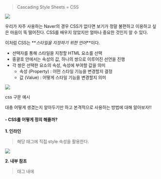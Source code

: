> Cascading Style Sheets = CSS

![](https://blog.kakaocdn.net/dn/cq5Zq8/btrI6rNdWGx/7jad8tqkjkdONtJYmLRgI1/img.png)

우리가 자주 사용하는 Naver의 경우 CSS가 없다면 보기가 정말 불편하고 이용하고 싶은 마음이 뚝 떨어진다. CSS를 배우지 않았지만 얼마나 중요한 것인지 알 수 있다.

이처럼 CSS는 **_스타일을 지정하기 위한 언어_**이다.

-   선택자를 통해 스타일을 지정할 HTML 요소를 선택
-   중괄호 안에서는 속성의 값, 하나의 쌍으로 이루어진 선언을 진행
-   각 쌍은 선택한 요소의 속성, 속성에 부여할 값을 의미
    -   속성 (Property) : 어떤 스타일 기능을 변경할지 결정
    -   값 (Value) : 어떻게 스타일 기능을 변경할지 의미

![](https://blog.kakaocdn.net/dn/xLblx/btrI0fBjoBu/AKkkFnFvfagUlK9dyQj131/img.png)

css 구문 예시

대충 어떻게 생겼는지 알아두기만 하고 본격적으로 사용하는 방법에 대해 알아보자!!

#### - CSS를 어떻게 정의 해줄까?

**1. 인라인**

> 해당 태그에 직접 style 속성을 활용한다.

![](https://blog.kakaocdn.net/dn/VpOyP/btrI7Mjh2xs/0CzKPkyBDqnrbo5j30eBXK/img.png)

**2. 내부 참조**

> <head> 태그 내에 <style>에 지정

![](https://blog.kakaocdn.net/dn/VGm9F/btrI3ucDKyL/N9kzcqgl6OAriCmtnx3Ju0/img.png)

**3. 외부 참조**

>    외부 CSS 파일을 <head> 내 <link>를 통해 불러오기

![](https://blog.kakaocdn.net/dn/cdAN77/btrI1ji3r7B/MKjy7lKF6Spzz6QUp9sfm1/img.png)

위 3가지를 봤을 때 어떤 방법이 제일 좋은 것 같은가?

-   인라인 방법의 경우 실수가 잦아질 수 있다 (내부에 직접 존재하므로 중복도 있을 것이고, 찾기가 어려워서)
-   내부 참조의 경우 <style> 태그에 정의해주므로 코드가 너무 길어지는 단점이 있다.
-   이미 눈치 챘을 수도 있지만 외부 참조의 방식을 가장 많이 이용한다!

CSS를 본격적으로 배우기 전에 인터넷 창에서 **F12를 누르면 개발자 도구**가 튀어 나온다. 이를 활용해서 사용된 CSS를 확인해보자.

![](https://blog.kakaocdn.net/dn/LGeD3/btrI6r7yuUr/r3kVst8eUDQOGYVyaVKamk/img.png)

이렇게 CSS의 기본 구성에 대하여 배워보았다.